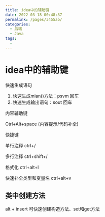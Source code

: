 ```yaml
---
title: idea中的辅助键
date: 2022-03-18 00:48:37
permalink: /pages/3455ab/
categories:
  - 后端
  - Java
tags:
  - 
---
```

# idea中的辅助键

快速生成语句

1. 快速生成mian()方法：psvm 回车
2. 快速生成输出语句：sout  回车

内容辅助键

Ctrl+Alt+space (内容提示/代码补全)

快捷键

单行注释 ctrl+/

多行注释 ctrl+shift+/

格式化 ctrl+alt+l

快速补全类型和变量名 ctrl+alt+v



## 类中创建方法

alt + insert  可快速创建构造方法、set和get方法





